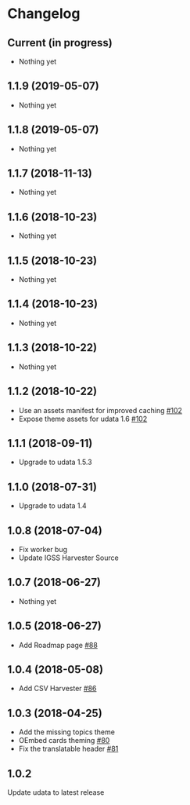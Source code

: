 # Changelog

## Current (in progress)

- Nothing yet

## 1.1.9 (2019-05-07)

- Nothing yet

## 1.1.8 (2019-05-07)

- Nothing yet

## 1.1.7 (2018-11-13)

- Nothing yet

## 1.1.6 (2018-10-23)

- Nothing yet

## 1.1.5 (2018-10-23)

- Nothing yet

## 1.1.4 (2018-10-23)

- Nothing yet

## 1.1.3 (2018-10-22)

- Nothing yet

## 1.1.2 (2018-10-22)

- Use an assets manifest for improved caching [#102](https://github.com/opendatalu/gouvlu/pull/102)
- Expose theme assets for udata 1.6 [#102](https://github.com/opendatalu/gouvlu/pull/102)

## 1.1.1 (2018-09-11)

- Upgrade to udata 1.5.3

## 1.1.0 (2018-07-31)

- Upgrade to udata 1.4

## 1.0.8 (2018-07-04)

- Fix worker bug
- Update IGSS Harvester Source

## 1.0.7 (2018-06-27)

- Nothing yet

## 1.0.5 (2018-06-27)

- Add Roadmap page [#88](https://github.com/opendatalu/gouvlu/pull/88)

## 1.0.4 (2018-05-08)

- Add CSV Harvester [#86](https://github.com/opendatalu/gouvlu/pull/86)

## 1.0.3 (2018-04-25)

- Add the missing topics theme
- OEmbed cards theming [#80](https://github.com/opendatalu/gouvlu/pull/80)
- Fix the translatable header [#81](https://github.com/opendatalu/gouvlu/pull/81)

## 1.0.2

Update udata to latest release
